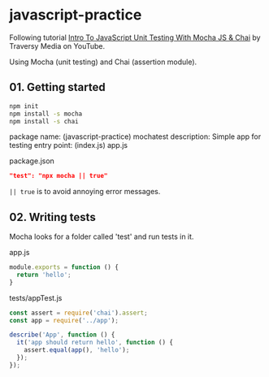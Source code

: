 # javascript-practice

Following tutorial [Intro To JavaScript Unit Testing With Mocha JS & Chai](https://www.youtube.com/watch?v=MLTRHc5dk6s)
by Traversy Media on YouTube.

Using Mocha (unit testing) and Chai (assertion module).

## 01. Getting started

```bash
npm init
npm install -s mocha
npm install -s chai
```
package name: (javascript-practice) mochatest
description: Simple app for testing
entry point: (index.js) app.js

package.json
```json
"test": "npx mocha || true"
```

`|| true` is to avoid annoying error messages.

## 02. Writing tests

Mocha looks for a folder called 'test' and run tests in it.

app.js
```js
module.exports = function () {
  return 'hello';
}
```

tests/appTest.js
```js
const assert = require('chai').assert;
const app = require('../app');

describe('App', function () {
  it('app should return hello', function () {
    assert.equal(app(), 'hello');
  });
});
```
